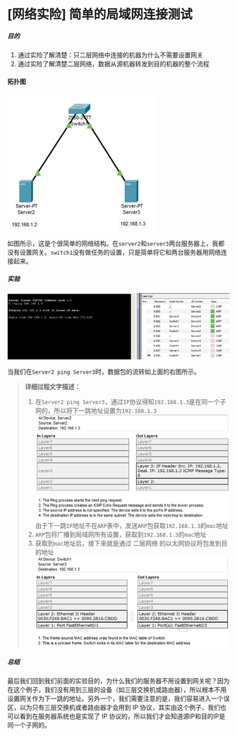 # [网络实险] 简单的局域网连接测试

##### 目的

1. 通过实险了解清楚：只二层网络中连接的机器为什么不需要设置网关
2. 通过实险了解清楚二层网络，数据从源机器转发到目的机器的整个流程



#### 拓扑图

![image-20220307174059220]([网络实险]简单的局域网连接测试.assets/image-20220307174059220-16564890028702.png)

如图所示，这是个很简单的网络结构。在`server2`和`server3`两台服务器上，我都没有设置网关。`switch1`没有做任务的设置，只是简单将它和两台服务器用网络连接起来。



##### 实验

![image-20220308093807134]([网络实险]简单的局域网连接测试.assets/image-20220308093807134-16564890028713.png)

当我们在`Server2 ping Server3`时，数据包的流转如上面的右图所示。

> **详细过程文字描述：**
>
> 1. 在`Server2 ping Server3`，通过`IP`协议得知`192.168.1.3`是在同一个子网的，所以将下一跳地址设置为`192.168.1.3`
>    <img src="[网络实险]简单的局域网连接测试.assets/image-20220308100317646-16564890028714.png" alt="image-20220308100317646" style="zoom:120%;" />
>    由于下一跳`IP`地址不在`ARP`表中，发送`ARP`包获取`192.168.1.3`的`mac`地址
> 2. `ARP`包将广播到局域网所有设置，获取到`192.168.1.3`的`mac`地址
> 3. 获取到`mac`地址后，接下来就是通过 二层网络 的以太网协议将包发到目的地址
>    <img src="[网络实险]简单的局域网连接测试.assets/image-20220308101108496-16564890028725.png" alt="image-20220308101108496" style="zoom:120%;" />



##### 总结

最后我们回到我们前面的实验目的，为什么我们的服务器不用设置到网关呢？因为在这个例子，我们没有用到三层的设备（如三层交换机或路由器），所以根本不用设置网关作为下一跳的地址。另外一个，我们需要注意的是，我们容易进入一个误区，以为只有三层交换机或者路由器才会用到 IP 协议，其实由这个例子，我们也可以看到在服务器系统也是实现了 IP 协议的，所以我们才会知道源IP和目的IP是同一个子网的。
